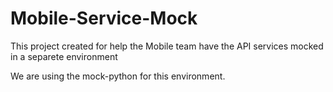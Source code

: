 # Mobile-Service-Mock

This project created for help the Mobile team have the API services mocked in a separete environment

We are using the mock-python for this environment.